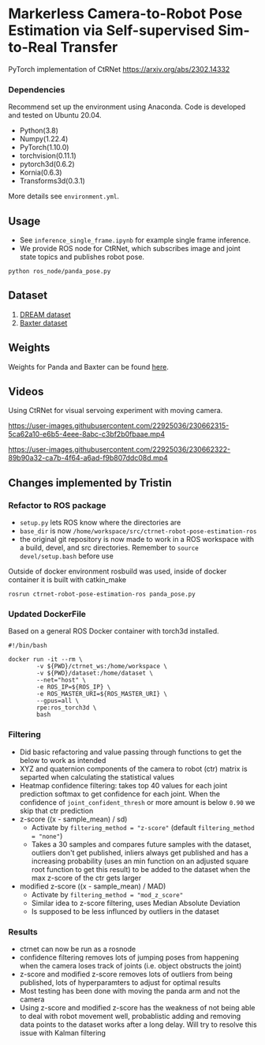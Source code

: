 # Markerless Camera-to-Robot Pose Estimation via Self-supervised Sim-to-Real Transfer

PyTorch implementation of CtRNet https://arxiv.org/abs/2302.14332


### Dependencies
Recommend set up the environment using Anaconda.
Code is developed and tested on Ubuntu 20.04.
- Python(3.8)
- Numpy(1.22.4)
- PyTorch(1.10.0)
- torchvision(0.11.1)
- pytorch3d(0.6.2)
- Kornia(0.6.3)
- Transforms3d(0.3.1)

More details see `environment.yml`.

## Usage
- See `inference_single_frame.ipynb` for example single frame inference.
- We provide ROS node for CtRNet, which subscribes image and joint state topics and publishes robot pose.
```
python ros_node/panda_pose.py
```

## Dataset

1. [DREAM dataset](https://github.com/NVlabs/DREAM/blob/master/data/DOWNLOAD.sh)
2. [Baxter dataset](https://drive.google.com/file/d/12bCv6GBuh-FdvLGKjlUx2jPN-DBRUqUn/view?usp=share_link)

## Weights

Weights for Panda and Baxter can be found [here](https://drive.google.com/file/d/1OAamxl3_cMLdlpksNo0p-8K20fSMukbI/view?usp=share_link).


## Videos
Using CtRNet for visual servoing experiment with moving camera.



https://user-images.githubusercontent.com/22925036/230662315-5ca62a10-e6b5-4eee-8abc-c3bf2b0fbaae.mp4



https://user-images.githubusercontent.com/22925036/230662322-89b90a32-ca7b-4f64-a6ad-f9b807ddc08d.mp4

## Changes implemented by Tristin
### Refactor to ROS package
* `setup.py` lets ROS know where the directories are
* `base_dir` is now `/home/workspace/src/ctrnet-robot-pose-estimation-ros`
* the original git repository is now made to work in a ROS workspace with a build, devel, and src directories. Remember to `source devel/setup.bash` before use

Outside of docker environment rosbuild was used, inside of docker container it is built with catkin_make
```
rosrun ctrnet-robot-pose-estimation-ros panda_pose.py
```
### Updated DockerFile
Based on a general ROS Docker container with torch3d installed.
```
#!/bin/bash

docker run -it --rm \
        -v ${PWD}/ctrnet_ws:/home/workspace \
        -v ${PWD}/dataset:/home/dataset \
        --net="host" \
        -e ROS_IP=${ROS_IP} \
        -e ROS_MASTER_URI=${ROS_MASTER_URI} \
        --gpus=all \
        rpe:ros_torch3d \
        bash
```
### Filtering
* Did basic refactoring and value passing through functions to get the below to work as intended
* XYZ and quaternion components of the camera to robot (ctr) matrix is separted when calculating the statistical values
* Heatmap confidence filtering: takes top 40 values for each joint prediction softmax to get confidence for each joint. When the confidence of `joint_confident_thresh` or more amount is below `0.90` we skip that ctr prediction
* z-score ((x - sample_mean) / sd)
  * Activate by `filtering_method = "z-score"` (default `filtering_method = "none"`)
  * Takes a 30 samples and compares future samples with the dataset, outliers don't get published, inliers always get published and has a increasing probability (uses an min function on an adjusted square root function to get this result) to be added to the dataset when the max z-score of the ctr gets larger
* modified z-score ((x - sample_mean) / MAD)
  * Activate by `filtering_method = "mod_z_score"`
  * Similar idea to z-score filtering, uses Median Absolute Deviation
  * Is supposed to be less influnced by outliers in the dataset
### Results
* ctrnet can now be run as a rosnode
* confidence filtering removes lots of jumping poses from happening when the camera loses track of joints (i.e. object obstructs the joint)
* z-score and modified z-score removes lots of outliers from being published, lots of hyperparamters to adjust for optimal results
* Most testing has been done with moving the panda arm and not the camera
* Using z-score and modified z-score has the weakness of not being able to deal with robot movement well, probablistic adding and removing data points to the dataset works after a long delay. Will try to resolve this issue with Kalman filtering